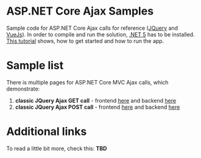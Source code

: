 # ASP.NET Core Ajax Samples

Sample code for ASP.NET Core Ajax calls for reference ([JQuery](https://jquery.com) and [VueJs](https://vuejs.org/)). In order to compile and run the solution, [.NET 5](https://dot.net) has to be installed. [This tutorial](https://docs.microsoft.com/en-us/aspnet/core/getting-started/) shows, how to get started and how to run the app. 

# Sample list

There is multiple pages for ASP.NET Core MVC Ajax calls, which demonstrate:
1. **classic JQuery Ajax GET call** - frontend [here](https://github.com/vrhovnik/aspnetajaxsamples/blob/main/AjaxWebDemo/AjaxWebDemo/Views/Home/Index.cshtml#L30) and backend [here](https://github.com/vrhovnik/aspnetajaxsamples/blob/main/AjaxWebDemo/AjaxWebDemo/Controllers/DataController.cs#L23)
2. **classic JQuery Ajax POST call** - frontend [here](https://github.com/vrhovnik/aspnetajaxsamples/blob/main/AjaxWebDemo/AjaxWebDemo/Views/Home/Index.cshtml#L51) and backend [here](https://github.com/vrhovnik/aspnetajaxsamples/blob/main/AjaxWebDemo/AjaxWebDemo/Controllers/DataController.cs#L32)

# Additional links

To read a little bit more, check this:
**TBD**
